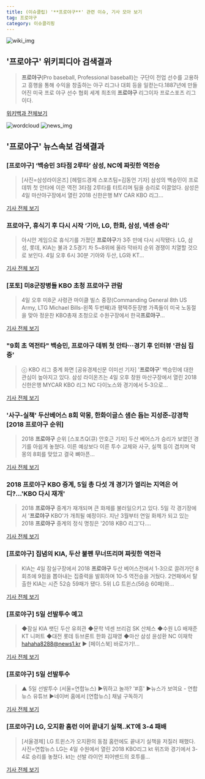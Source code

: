 ```yaml
---
title: (이슈클립) '**프로야구**' 관련 이슈, 기사 모아 보기
tag: 프로야구
category: 이슈클리핑
---
```

![wiki_img](https://user-images.githubusercontent.com/42597476/44503234-41136a80-a6d0-11e8-9071-6fc6418eafe4.png)
## **'**프로야구**'** 위키피디아 검색결과
>**프로야구**(Pro baseball, Professional baseball)는 구단이 전업 선수를 고용하고 흥행을 통해 수익을 창출하는 야구 리그나 대회 등을 일컫는다.1887년에 만들어진 미국 프로 야구 선수 협회 세계 최초의 **프로야구** 리그이자 프로스포츠 리그이다.

<a href="https://ko.wikipedia.org/wiki/프로야구" target="_blank">위키백과 전체보기</a>

![wordcloud](https://s3.ap-northeast-2.amazonaws.com/lyrics101-wordcloud/2018-09-05-1536076875.png)
![news_img](https://user-images.githubusercontent.com/42597476/44507050-1206f400-a6e4-11e8-8d98-7ffbfebb353f.png)
## **'**프로야구**'** 뉴스속보 검색결과
### [**프로야구**] ‘백승민 3타점 2루타’ 삼성, NC에 짜릿한 역전승

>[사진=삼성라이온즈] [헤럴드경제 스포츠팀=김동언 기자] 삼성의 백승민이 프로 데뷔 첫 안타에 이은 역전 3타점 2루타를 터트리며 팀을 승리로 이끌었다. 삼성은 4일 마산야구장에서 열린 2018 신한은행 MY CAR KBO 리그...

<a href="http://biz.heraldcorp.com/sports/view.php?ud=201809042225357179915_1" target="_blank">기사 전체 보기</a>

### **프로야구**, 휴식기 후 다시 시작 ‘기아, LG, 한화, 삼성, 넥센 승리’

>아시안 게임으로 휴식기를 가졌던 **프로야구**가 3주 만에 다시 시작됐다. LG, 삼성, 롯데, KIA는 불과 2.5경기 차 5~8위에 올라 막바지 순위 경쟁이 치열할 것으로 보인다. 4일 오후 6시 30분 기아와 두산, LG와 KT...

<a href="http://www.kookje.co.kr/news2011/asp/newsbody.asp?code=0600&key=20180904.99099001587" target="_blank">기사 전체 보기</a>

### [포토] 미8군장병들 KBO 초청 **프로야구** 관람

>4일 오후 미8군 사령관 마이클 빌스 중장(Commanding General 8th US Army, LTG Michael Bills-왼쪽 두번째)과 평택주둔장병 가족들이 미국 노동절을 맞아 정운찬 KBO총재 초청으로 수원구장에서 한국**프로야구**...

<a href="http://news.mk.co.kr/newsRead.php?year=2018&no=558052" target="_blank">기사 전체 보기</a>

### "9회 초 역전타" 백승민, **프로야구** 데뷔 첫 안타···경기 후 인터뷰 '관심 집중'

>ⓒ KBO 리그 중계 화면 [공유경제신문 이미선 기자] '**프로야구**' 백승민에 대한 관심이 높아지고 있다. 삼성 라이온즈는 4일 오후 창원 마산구장에서 열린 2018 신한은행 MYCAR KBO 리그 NC 다이노스와 경기에서 5-3으로...

<a href="http://www.seconomy.kr/view.php?ud=201809042240132589c4ac3206f2_2" target="_blank">기사 전체 보기</a>

### '사구-실책' 두산베어스 8회 악몽, 한화이글스 샘슨 돕는 지성준-강경학 [2018 **프로야구** 순위]

>2018 **프로야구** 순위 [스포츠Q(큐) 안호근 기자] 두산 베어스가 승리가 보였던 경기를 아쉽게 놓쳤다.  이른 예상보다 이른 투수 교체와 사구, 실책 등이 겹치며 악몽의 8회를 맞았고 결국 뼈아픈...

<a href="http://www.sportsq.co.kr/news/articleView.html?idxno=301453" target="_blank">기사 전체 보기</a>

### 2018 **프로야구** KBO 중계, 5일 총 다섯 개 경기가 열리는 지역은 어디?…'KBO 다시 재개'

>2018 **프로야구** 중계가 재개되며 큰 화제를 불러일으키고 있다.   5일 각 경기장에서 '**프로야구** KBO'가 개최될 예정이다.   지난 3월부터 연일 화제가 되고 있는 2018 **프로야구** 중계의 정식 명칭은 '2018 KBO 리그'다....

<a href="http://www.topstarnews.net/news/articleView.html?idxno=477140" target="_blank">기사 전체 보기</a>

### [**프로야구**] 집념의 KIA, 두산 불펜 무너뜨리며 짜릿한 역전극

>KIA는 4일 잠실구장에서 2018 **프로야구** 두산 베어스전에서 1-3으로 끌려가던 8회초에 9점을 뽑아내는 집중력을 발휘하며 10-5 역전승을 거뒀다. 2연패에서 탈출한 KIA는 시즌 52승 59패가 됐다. 5위 LG 트윈스(56승 60패)와...

<a href="http://www.sporbiz.co.kr/news/articleView.html?idxno=269354" target="_blank">기사 전체 보기</a>

### [**프로야구**] 5일 선발투수 예고

>◆잠실 KIA 팻딘 두산 유희관 ◆문학 넥센 브리검 SK 산체스 ◆수원 LG 배재준 KT 니퍼트 ◆대전 롯데 듀브론트 한화 김재영 ◆마산 삼성 윤성환 NC 이재학 hahaha8288@news1.kr ▶ [페이스북] 바로가기!...

<a href="http://news1.kr/articles/?3417461" target="_blank">기사 전체 보기</a>

### [**프로야구**] 5일 선발투수

>▲ 5일 선발투수 (서울=연합뉴스) ▶뭐하고 놀까? '#흥' ▶뉴스가 보여요 - 연합뉴스 유튜브 ▶네이버 홈에서 [연합뉴스] 채널 구독하기

<a href="http://app.yonhapnews.co.kr/YNA/Basic/SNS/r.aspx?c=AKR20180710171478007&did=1195m" target="_blank">기사 전체 보기</a>

### [**프로야구**] LG, 오지환 홈런 이어 끝내기 실책..KT에 3-4 패배

>[서울경제] LG 트윈스가 오지환의 동점 홈런에도 끝내기 실책을 저질러 패했다. 사진=연합뉴스 LG는 4일 수원에서 열린 2018 KBO리그 kt 위즈와 경기에서 3-4로 승리를 놓쳤다. kt는 선발 라이언 피어밴드의 호투를...

<a href="http://www.sedaily.com/NewsView/1S4IA6YRVU" target="_blank">기사 전체 보기</a>


